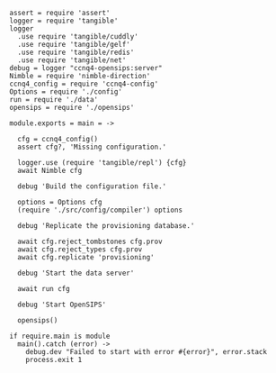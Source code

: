     assert = require 'assert'
    logger = require 'tangible'
    logger
      .use require 'tangible/cuddly'
      .use require 'tangible/gelf'
      .use require 'tangible/redis'
      .use require 'tangible/net'
    debug = logger "ccnq4-opensips:server"
    Nimble = require 'nimble-direction'
    ccnq4_config = require 'ccnq4-config'
    Options = require './config'
    run = require './data'
    opensips = require './opensips'

    module.exports = main = ->

      cfg = ccnq4_config()
      assert cfg?, 'Missing configuration.'

      logger.use (require 'tangible/repl') {cfg}
      await Nimble cfg

      debug 'Build the configuration file.'

      options = Options cfg
      (require './src/config/compiler') options

      debug 'Replicate the provisioning database.'

      await cfg.reject_tombstones cfg.prov
      await cfg.reject_types cfg.prov
      await cfg.replicate 'provisioning'

      debug 'Start the data server'

      await run cfg

      debug 'Start OpenSIPS'

      opensips()

    if require.main is module
      main().catch (error) ->
        debug.dev "Failed to start with error #{error}", error.stack
        process.exit 1
